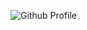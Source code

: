 
![Github Profile](https://user-images.githubusercontent.com/57104916/140617927-64dd4bd5-8232-40c1-958a-3a6dc73fdd31.png)
